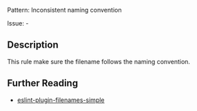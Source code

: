 Pattern: Inconsistent naming convention

Issue: -

## Description

This rule make sure the filename follows the naming convention.

## Further Reading

* [eslint-plugin-filenames-simple](https://github.com/epaew/eslint-plugin-filenames-simple/blob/master/docs/rules/naming-convention.md)